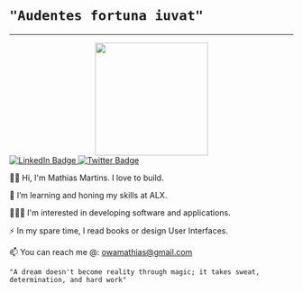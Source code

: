 # ```"Audentes fortuna iuvat"```
________________________________

<div id="header" align="center">
  <img src="https://media.giphy.com/media/3o72Fis3O08ru2BqQ8/giphy.gif" width="200"/>
</div>

<div id="badges">
  <a href="your-linkedin-URL">
    <img src="https://img.shields.io/badge/LinkedIn-blue?style=for-the-badge&logo=linkedin&logoColor=white" alt="LinkedIn Badge"/>
  </a>
  <a href="your-twitter-URL">
    <img src="https://img.shields.io/badge/Twitter-blue?style=for-the-badge&logo=twitter&logoColor=white" alt="Twitter Badge"/>
  </a>
</div>

<img src="https://komarev.com/ghpvc/?username=montybasquiart&style=flat-square&color=blue" alt=""/>


👋🏿 Hi, I'm Mathias Martins. I love to build.

🌱 I’m learning and honing my skills at ALX.

👨🏿‍💻 I'm interested in developing software and applications.

⚡ In my spare time, I read books or design User Interfaces.

📫 You can reach me @: owamathias@gmail.com

```"A dream doesn't become reality through magic; it takes sweat, determination, and hard work"```
